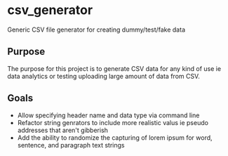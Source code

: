 # csv_generator
Generic CSV file generator for creating dummy/test/fake data

## Purpose
The purpose for this project is to generate CSV data for any kind of use ie data analytics or testing uploading large amount of data from CSV.

## Goals
* Allow specifying header name and data type via command line
* Refactor string genrators to include more realistic valus ie pseudo addresses that aren't gibberish
* Add the ability to randomize the capturing of lorem ipsum for word, sentence, and paragraph text strings

